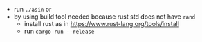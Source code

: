 * run `./asin` or 
* by using build tool needed because rust std does not have `rand`
    - install rust as in https://www.rust-lang.org/tools/install
    - run `cargo run --release`